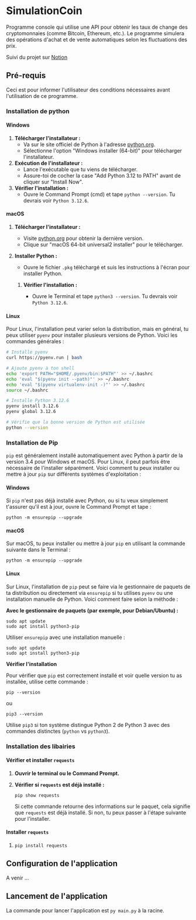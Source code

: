 # SimulationCoin

Programme console qui utilise une API pour obtenir les taux de change des cryptomonnaies (comme Bitcoin, Ethereum, etc.). Le programme simulera des opérations d'achat et de vente automatiques selon les fluctuations des prix.

Suivi du projet sur [Notion](https://elated-rib-ed4.notion.site/Python-App-Crypto-5eca7be8044640c5b3ff04f4cd421709)

## Pré-requis

Ceci est pour informer l'utilisateur des conditions nécessaires avant l'utilisation de ce programme.

### Installation de python

#### Windows

1. **Télécharger l'installateur :**
   * Va sur le site officiel de Python à l'adresse [python.org](https://www.python.org/downloads/release/python-3126/).
   * Sélectionne l'option "Windows installer (64-bit)" pour télécharger l'installateur.
2. **Exécution de l'installateur :**
   * Lance l'exécutable que tu viens de télécharger.
   * Assure-toi de cocher la case "Add Python 3.12 to PATH" avant de cliquer sur "Install Now".
3. **Vérifier l'installation :**
   * Ouvre le Command Prompt (cmd) et tape `python --version`. Tu devrais voir `Python 3.12.6`.

#### macOS

1. **Télécharger l'installateur :**

   * Visite [python.org](https://www.python.org/downloads/release/python-3126/) pour obtenir la dernière version.
   * Clique sur "macOS 64-bit universal2 installer" pour le télécharger.
2. **Installer Python :**

   * Ouvre le fichier `.pkg` téléchargé et suis les instructions à l'écran pour installer Python.

   1. **Vérifier l'installation :**

      * Ouvre le Terminal et tape `python3 --version`. Tu devrais voir `Python 3.12.6`.

#### Linux

Pour Linux, l'installation peut varier selon la distribution, mais en général, tu peux utiliser `pyenv` pour installer plusieurs versions de Python. Voici les commandes générales :

```bash
# Installe pyenv
curl https://pyenv.run | bash

# Ajoute pyenv à ton shell
echo 'export PATH="$HOME/.pyenv/bin:$PATH"' >> ~/.bashrc
echo 'eval "$(pyenv init --path)"' >> ~/.bashrc
echo 'eval "$(pyenv virtualenv-init -)"' >> ~/.bashrc
source ~/.bashrc

# Installe Python 3.12.6
pyenv install 3.12.6
pyenv global 3.12.6

# Vérifie que la bonne version de Python est utilisée
python --version

```

### Installation de Pip

`pip` est généralement installé automatiquement avec Python à partir de la version 3.4 pour Windows et macOS. Pour Linux, il peut parfois être nécessaire de l'installer séparément. Voici comment tu peux installer ou mettre à jour `pip` sur différents systèmes d'exploitation :

#### Windows

Si `pip` n'est pas déjà installé avec Python, ou si tu veux simplement t'assurer qu'il est à jour, ouvre le Command Prompt et tape :

`python -m ensurepip --upgrade`

#### macOS

Sur macOS, tu peux installer ou mettre à jour `pip` en utilisant la commande suivante dans le Terminal :

`python -m ensurepip --upgrade`

#### Linux

Sur Linux, l'installation de `pip` peut se faire via le gestionnaire de paquets de ta distribution ou directement via `ensurepip` si tu utilises `pyenv` ou une installation manuelle de Python. Voici comment faire selon la méthode :

**Avec le gestionnaire de paquets (par exemple, pour Debian/Ubuntu) :**

```
sudo apt update
sudo apt install python3-pip
```

Utiliser `ensurepip` avec une installation manuelle :

```
sudo apt update
sudo apt install python3-pip
```

**Vérifier l'installation**

Pour vérifier que `pip` est correctement installé et voir quelle version tu as installée, utilise cette commande :

```
pip --version
```

ou

```
pip3 --version
```

Utilise `pip3` si ton système distingue Python 2 de Python 3 avec des commandes distinctes (`python` vs `python3`).

### Installation des libairies

#### Vérifier et installer `requests`

1. **Ouvrir le terminal ou le Command Prompt.**
2. **Vérifier si `requests` est déjà installé :**

   ```
   pip show requests
   ```

   Si cette commande retourne des informations sur le paquet, cela signifie que `requests` est déjà installé. Si non, tu peux passer à l'étape suivante pour l'installer.

#### Installer `requests`

1. ```
   pip install requests
   ```

## Configuration de l'application

A venir ...

## Lancement de l'application

La commande pour lancer l'application est `py main.py` à la racine.
